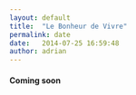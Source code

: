 ```yaml
---
layout: default
title:  "Le Bonheur de Vivre"
permalink: date
date:   2014-07-25 16:59:48
author: adrian
---
```


#### Coming soon
